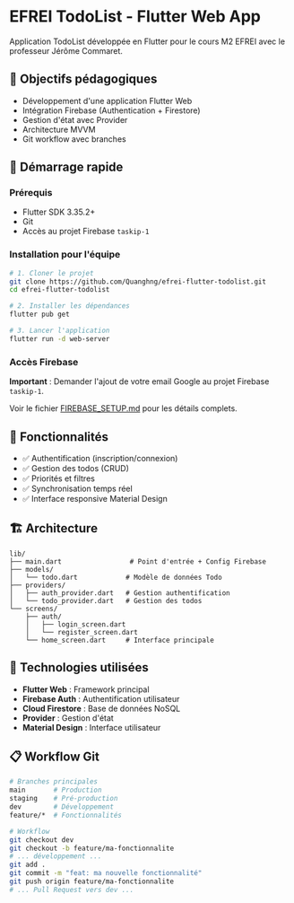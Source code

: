 # EFREI TodoList - Flutter Web App

Application TodoList développée en Flutter pour le cours M2 EFREI avec le professeur Jérôme Commaret.

## 🎯 Objectifs pédagogiques

- Développement d'une application Flutter Web
- Intégration Firebase (Authentication + Firestore)
- Gestion d'état avec Provider
- Architecture MVVM
- Git workflow avec branches

## 🚀 Démarrage rapide

### Prérequis
- Flutter SDK 3.35.2+
- Git
- Accès au projet Firebase `taskip-1`

### Installation pour l'équipe

```bash
# 1. Cloner le projet
git clone https://github.com/Quanghng/efrei-flutter-todolist.git
cd efrei-flutter-todolist

# 2. Installer les dépendances
flutter pub get

# 3. Lancer l'application
flutter run -d web-server
```

### Accès Firebase

**Important** : Demander l'ajout de votre email Google au projet Firebase `taskip-1`.

Voir le fichier [FIREBASE_SETUP.md](FIREBASE_SETUP.md) pour les détails complets.

## 📱 Fonctionnalités

- ✅ Authentification (inscription/connexion)
- ✅ Gestion des todos (CRUD)
- ✅ Priorités et filtres
- ✅ Synchronisation temps réel
- ✅ Interface responsive Material Design

## 🏗️ Architecture

```
lib/
├── main.dart                 # Point d'entrée + Config Firebase
├── models/
│   └── todo.dart            # Modèle de données Todo
├── providers/
│   ├── auth_provider.dart   # Gestion authentification
│   └── todo_provider.dart   # Gestion des todos
└── screens/
    ├── auth/
    │   ├── login_screen.dart
    │   └── register_screen.dart
    └── home_screen.dart     # Interface principale
```

## 🔧 Technologies utilisées

- **Flutter Web** : Framework principal
- **Firebase Auth** : Authentification utilisateur
- **Cloud Firestore** : Base de données NoSQL
- **Provider** : Gestion d'état
- **Material Design** : Interface utilisateur

## 📋 Workflow Git

```bash
# Branches principales
main       # Production
staging    # Pré-production  
dev        # Développement
feature/*  # Fonctionnalités

# Workflow
git checkout dev
git checkout -b feature/ma-fonctionnalite
# ... développement ...
git add .
git commit -m "feat: ma nouvelle fonctionnalité"
git push origin feature/ma-fonctionnalite
# ... Pull Request vers dev ...
```
